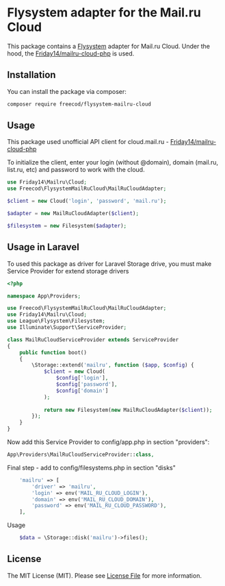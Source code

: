 # Flysystem adapter for the Mail.ru Cloud

This package contains a [Flysystem](https://flysystem.thephpleague.com/) adapter for Mail.ru Cloud. Under the hood, the [Friday14/mailru-cloud-php](https://github.com/Friday14/mailru-cloud-php) is used.

## Installation

You can install the package via composer:

``` bash
composer require freecod/flysystem-mailru-cloud
```

## Usage

This package used unofficial API client for cloud.mail.ru - [Friday14/mailru-cloud-php](https://github.com/Friday14/mailru-cloud-php)

To initialize the client, enter your login (without @domain), domain (mail.ru, list.ru, etc) and password to work with the cloud.

``` php
use Friday14\Mailru\Cloud;
use Freecod\FlysystemMailRuCloud\MailRuCloudAdapter;

$client = new Cloud('login', 'password', 'mail.ru');

$adapter = new MailRuCloudAdapter($client);

$filesystem = new Filesystem($adapter);
```

## Usage in Laravel

To used this package as driver for Laravel Storage drive, you must make Service Provider for extend storage drivers 

``` php
<?php

namespace App\Providers;

use Freecod\FlysystemMailRuCloud\MailRuCloudAdapter;
use Friday14\Mailru\Cloud;
use League\Flysystem\Filesystem;
use Illuminate\Support\ServiceProvider;

class MailRuCloudServiceProvider extends ServiceProvider
{
    public function boot()
    {
        \Storage::extend('mailru', function ($app, $config) {
            $client = new Cloud(
                $config['login'],
                $config['password'],
                $config['domain']
            );
            
            return new Filesystem(new MailRuCloudAdapter($client));
        });
    }
}
```

Now add this Service Provider to config/app.php in section "providers":

``` php
App\Providers\MailRuCloudServiceProvider::class,
```

Final step - add to config/filesystems.php in section "disks"

``` php
    'mailru' => [
        'driver' => 'mailru',
        'login' => env('MAIL_RU_CLOUD_LOGIN'),
        'domain' => env('MAIL_RU_CLOUD_DOMAIN'),
        'password' => env('MAIL_RU_CLOUD_PASSWORD'),
    ],
```

Usage

``` php
    $data = \Storage::disk('mailru')->files();
```


## License

The MIT License (MIT). Please see [License File](LICENSE.md) for more information.